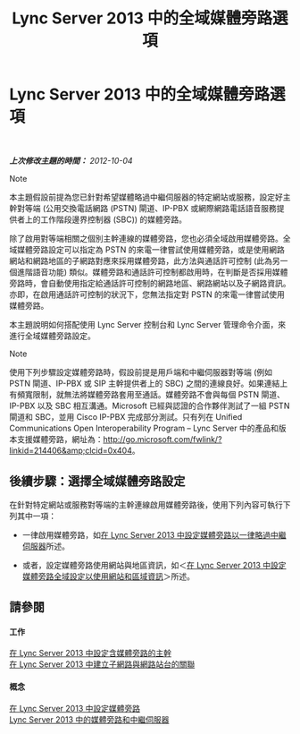 ﻿---
title: Lync Server 2013 中的全域媒體旁路選項
TOCTitle: Lync Server 2013 中的全域媒體旁路選項
ms:assetid: 1bd35f90-8587-48a1-b0c2-095a4053fc77
ms:mtpsurl: https://technet.microsoft.com/zh-tw/library/Gg398255(v=OCS.15)
ms:contentKeyID: 49290254
ms.date: 08/10/2015
mtps_version: v=OCS.15
ms.translationtype: HT
---

# Lync Server 2013 中的全域媒體旁路選項

 

_**上次修改主題的時間：** 2012-10-04_

> [!NOTE]  
> 本主題假設前提為您已針對希望媒體略過中繼伺服器的特定網站或服務，設定好主幹對等端 (公用交換電話網路 (PSTN) 閘道、IP-PBX 或網際網路電話語音服務提供者上的工作階段邊界控制器 (SBC)) 的媒體旁路。



除了啟用對等端相關之個別主幹連線的媒體旁路，您也必須全域啟用媒體旁路。全域媒體旁路設定可以指定為 PSTN 的來電一律嘗試使用媒體旁路，或是使用網路網站和網路地區的子網路對應來採用媒體旁路，此方法與通話許可控制 (此為另一個進階語音功能) 類似。媒體旁路和通話許可控制都啟用時，在判斷是否採用媒體旁路時，會自動使用指定給通話許可控制的網路地區、網路網站以及子網路資訊。亦即，在啟用通話許可控制的狀況下，您無法指定對 PSTN 的來電一律嘗試使用媒體旁路。

本主題說明如何搭配使用 Lync Server 控制台和 Lync Server 管理命令介面，來進行全域媒體旁路設定。

> [!NOTE]  
> 使用下列步驟設定媒體旁路時，假設前提是用戶端和中繼伺服器對等端 (例如 PSTN 閘道、IP-PBX 或 SIP 主幹提供者上的 SBC) 之間的連線良好。如果連結上有頻寬限制，就無法將媒體旁路套用至通話。媒體旁路不會與每個 PSTN 閘道、IP-PBX 以及 SBC 相互溝通。Microsoft 已經與認證的合作夥伴測試了一組 PSTN 閘道和 SBC，並用 Cisco IP-PBX 完成部分測試。只有列在 Unified Communications Open Interoperability Program – Lync Server 中的產品和版本支援媒體旁路，網址為：<a href="http://go.microsoft.com/fwlink/?linkid=214406%26clcid=0x404" class="uri">http://go.microsoft.com/fwlink/?linkid=214406&amp;clcid=0x404</a>。



## 後續步驟：選擇全域媒體旁路設定

在針對特定網站或服務對等端的主幹連線啟用媒體旁路後，使用下列內容可執行下列其中一項：

  - 一律啟用媒體旁路，如[在 Lync Server 2013 中設定媒體旁路以一律略過中繼伺服器](lync-server-2013-configure-media-bypass-to-always-bypass-the-mediation-server.md)所述。

  - 或者，設定媒體旁路使用網站與地區資訊，如＜[在 Lync Server 2013 中設定媒體旁路全域設定以使用網站和區域資訊](lync-server-2013-configure-media-bypass-global-settings-to-use-site-and-region-information.md)＞所述。

## 請參閱

#### 工作

[在 Lync Server 2013 中設定含媒體旁路的主幹](lync-server-2013-configure-a-trunk-with-media-bypass.md)  
[在 Lync Server 2013 中建立子網路與網路站台的關聯](lync-server-2013-associate-a-subnet-with-a-network-site.md)  

#### 概念

[在 Lync Server 2013 中設定媒體旁路](lync-server-2013-configure-media-bypass.md)  
[Lync Server 2013 中的媒體旁路和中繼伺服器](lync-server-2013-media-bypass-and-mediation-server.md)

